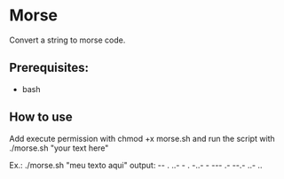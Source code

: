 # Morse

Convert a string to morse code.

##  Prerequisites:
* bash


## How to use
Add execute permission with chmod +x morse.sh
and run the script with ./morse.sh "your text here"

Ex.: ./morse.sh "meu texto aqui" 
output: -- . ..-   - . -..- - ---   .- --.- ..- .. 

